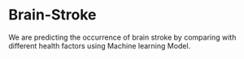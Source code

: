 # Brain-Stroke
We are predicting the occurrence of brain stroke by comparing with different health factors using Machine learning Model.
